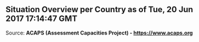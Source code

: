 ## Situation Overview per Country as of Tue, 20 Jun 2017 17:14:47 GMT

Source: **ACAPS (Assessment Capacities Project) - https://www.acaps.org**